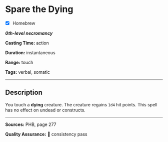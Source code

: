 # Spare the Dying

- [x] Homebrew

***0th-level necromancy***

**Casting Time:** action

**Duration:** instantaneous

**Range:** touch

**Tags:** verbal, somatic

---

## Description
You touch a **dying** creature.
The creature regains `1d4` hit points.
This spell has no effect on undead or constructs.

---

**Sources:** PHB, page 277

**Quality Assurance:** :star2: consistency pass
